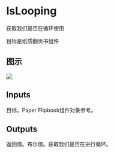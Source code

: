 # IsLooping

获取我们是否在循环使用

目标是纸质翻页书组件

## 图示

![]($-20221218-18233680.png)

## Inputs

目标。Paper Flipbook组件对象参考。 

## Outputs

返回值。布尔值。获取我们是否在进行循环。
